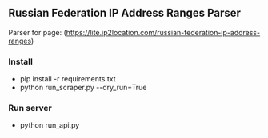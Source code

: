 ## Russian Federation IP Address Ranges Parser

Parser for page: (https://lite.ip2location.com/russian-federation-ip-address-ranges)

### Install
- pip install -r requirements.txt
- python run_scraper.py --dry_run=True

### Run server
- python run_api.py
